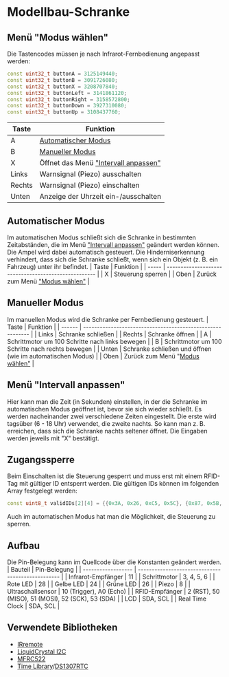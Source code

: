 # Modellbau-Schranke

## Menü "Modus wählen"

Die Tastencodes müssen je nach Infrarot-Fernbedienung angepasst werden:

```C++
const uint32_t buttonA = 3125149440;
const uint32_t buttonB = 3091726080;
const uint32_t buttonX = 3208707840;
const uint32_t buttonLeft = 3141861120;
const uint32_t buttonRight = 3158572800;
const uint32_t buttonDown = 3927310080;
const uint32_t buttonUp = 3108437760;
```

| Taste  | Funktion                                                         |
| ------ | ---------------------------------------------------------------- |
| A      | [Automatischer Modus](#automatischer-modus)                      |
| B      | [Manueller Modus](#manueller-modus)                              |
| X      | Öffnet das Menü ["Intervall anpassen"](#menü-intervall-anpassen) |
| Links  | Warnsignal (Piezo) ausschalten                                   |
| Rechts | Warnsignal (Piezo) einschalten                                   |
| Unten  | Anzeige der Uhrzeit ein-/ausschalten                             |

## Automatischer Modus

Im automatischen Modus schließt sich die Schranke in bestimmten Zeitabständen, die im Menü ["Intervall anpassen"](#menü-intervall-anpassen) geändert werden können. Die Ampel wird dabei automatisch gesteuert. Die Hinderniserkennung verhindert, dass sich die Schranke schließt, wenn sich ein Objekt (z. B. ein Fahrzeug) unter ihr befindet.
| Taste | Funktion                                             |
| ----- | ---------------------------------------------------- |
| X     | Steuerung sperren                                    |
| Oben  | Zurück zum Menü ["Modus wählen"](#menü-modus-wählen) |

## Manueller Modus

Im manuellen Modus wird die Schranke per Fernbedienung gesteuert.
| Taste  | Funktion                                                   |
| ------ | ---------------------------------------------------------- |
| Links  | Schranke schließen                                         |
| Rechts | Schranke öffnen                                            |
| A      | Schrittmotor um 100 Schritte nach links bewegen            |
| B      | Schrittmotor um 100 Schritte nach rechts bewegen           |
| Unten  | Schranke schließen und öffnen (wie im automatischen Modus) |
| Oben   | Zurück zum Menü "[Modus wählen"](#menü-modus-wählen)       |

## Menü "Intervall anpassen"

Hier kann man die Zeit (in Sekunden) einstellen, in der die Schranke im automatischen Modus geöffnet ist, bevor sie sich wieder schließt. Es werden nacheinander zwei verschiedene Zeiten eingestellt. Die erste wird tagsüber (6 - 18 Uhr) verwendet, die zweite nachts. So kann man z. B. erreichen, dass sich die Schranke nachts seltener öffnet.
Die Eingaben werden jeweils mit "X" bestätigt.

## Zugangssperre

Beim Einschalten ist die Steuerung gesperrt und muss erst mit einem RFID-Tag mit gültiger ID entsperrt werden. Die gültigen IDs können im folgenden Array festgelegt werden:

```C++
const uint8_t validIDs[2][4] = {{0x3A, 0x26, 0xC5, 0x5C}, {0x87, 0x5B, 0xCF, 0x93}};
```

Auch im automatischen Modus hat man die Möglichkeit, die Steuerung zu sperren.

## Aufbau

Die Pin-Belegung kann im Quellcode über die Konstanten geändert werden.
| Bauteil            | Pin-Belegung                                      |
| ------------------ | ------------------------------------------------- |
| Infrarot-Empfänger | 11                                                |
| Schrittmotor       | 3, 4, 5, 6                                        |
| Rote LED           | 28                                                |
| Gelbe LED          | 24                                                |
| Grüne LED          | 26                                                |
| Piezo              | 8                                                 |
| Ultraschallsensor  | 10 (Trigger), A0 (Echo)                           |
| RFID-Empfänger     | 2 (RST), 50 (MISO), 51 (MOSI), 52 (SCK), 53 (SDA) |
| LCD                | SDA, SCL                                          |
| Real Time Clock    | SDA, SCL                                          |

## Verwendete Bibliotheken

* [IRremote](https://github.com/Arduino-IRremote/Arduino-IRremote)
* [LiquidCrystal I2C](https://github.com/johnrickman/LiquidCrystal_I2C)
* [MFRC522](https://github.com/miguelbalboa/rfid)
* [Time Library](https://github.com/PaulStoffregen/Time)/[DS1307RTC](https://github.com/PaulStoffregen/DS1307RTC)
